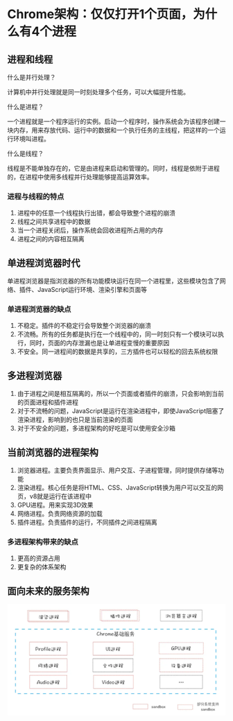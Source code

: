 # Chrome架构：仅仅打开1个页面，为什么有4个进程

## 进程和线程

什么是并行处理？

计算机中并行处理就是同一时刻处理多个任务，可以大幅提升性能。

什么是进程？

一个进程就是一个程序运行的实例。启动一个程序时，操作系统会为该程序创建一块内存，用来存放代码、运行中的数据和一个执行任务的主线程，把这样的一个运行环境叫进程。

什么是线程？

线程是不能单独存在的，它是由进程来启动和管理的。同时，线程是依附于进程的，在进程中使用多线程并行处理能够提高运算效率。

### 进程与线程的特点

1. 进程中的任意一个线程执行出错，都会导致整个进程的崩溃
2. 线程之间共享进程中的数据
3. 当一个进程关闭后，操作系统会回收进程所占用的内存
4. 进程之间的内容相互隔离

## 单进程浏览器时代

单进程浏览器是指浏览器的所有功能模块运行在同一个进程里，这些模块包含了网络、插件、JavaScript运行环境、渲染引擎和页面等

### 单进程浏览器的缺点

1. 不稳定。插件的不稳定行会导致整个浏览器的崩溃
2. 不流畅。所有的任务都是执行在一个线程中的，同一时刻只有一个模块可以执行，同时，页面的内存泄漏也是让单进程变慢的重要原因
3. 不安全。同一进程间的数据是共享的，三方插件也可以轻松的回去系统权限

## 多进程浏览器

1. 由于进程之间是相互隔离的，所以一个页面或者插件的崩溃，只会影响到当前的页面进程和插件进程
2. 对于不流畅的问题，JavaScript是运行在渲染进程中，即使JavaScript阻塞了渲染进程，影响到的也只是当前渲染的页面
3. 对于不安全的问题，多进程架构的好吃是可以使用安全沙箱

## 当前浏览器的进程架构

1. 浏览器进程。主要负责界面显示、用户交互、子进程管理，同时提供存储等功能
2. 渲染进程。核心任务是将HTML、CSS、JavaScript转换为用户可以交互的网页，v8就是运行在该进程中
3. GPU进程。用来实现3D效果
4. 网络进程。负责网络资源的加载
5. 插件进程。负责插件的运行，不同插件之间进程隔离

### 多进程架构带来的缺点

1. 更高的资源占用
2. 更复杂的体系架构

## 面向未来的服务架构

<img src="./image/01.png" />
